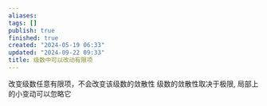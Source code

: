 ```yaml
---
aliases: 
tags: []
publish: true
finished: true
created: "2024-05-19 06:33"
updated: "2024-09-22 09:33"
title: 级数中可以改动有限项
---
```


改变级数任意有限项，不会改变该级数的敛散性 
级数的敛散性取决于极限, 局部上的小变动可以忽略它 
